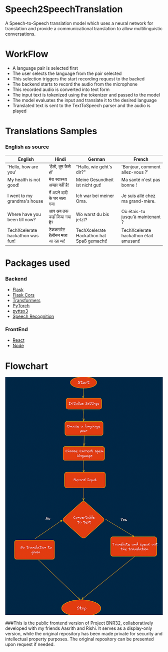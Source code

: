 # Speech2SpeechTranslation
A Speech-to-Speech translation model which uses a neural network for translation and provide a communicational translation to allow multilinguistic conversations.

# WorkFlow

- A language pair is selected first
- The user selects the language from the pair selected
- This selection triggers the start recording request to the backed
- The backend starts to record the audio from the microphone
- This recorded audio is converted into text form
- The input text is tokenized using the tokenizer and passed to the model
- The model evaluates the input and translate it to the desired language
- Translated text is sent to the TextToSpeech parser and the audio is played

# Translations Samples

### English as source
| English                          | Hindi                            | German                                    | French                                 |
| -------------------------------- | -------------------------------- | ----------------------------------------- | -------------------------------------- |
| 'Hello, how are you'             | 'हैलो, तुम कैसे हो'              | "Hallo, wie geht's dir?"                  | 'Bonjour, comment allez-vous ?'        |
| My health is not good!           | मेरा स्वास्थ्य अच्छा नहीं है!    | Meine Gesundheit ist nicht gut!           | Ma santé n'est pas bonne !             |
| I went to my grandma's house     | मैं अपने दादी के घर चला गया      | Ich war bei meiner Oma.                   | Je suis allé chez ma grand-mère.       |
| Where have you been till now?    | आप अब तक कहाँ किया गया है?       | Wo warst du bis jetzt?                    | Où étais-tu jusqu'à maintenant ?       |
| TechXcelerate hackathon was fun! | टेकक्सारेट हैलीनन मज़ा आ रहा था! | TechXcelerate Hackathon hat Spaß gemacht! | TechXcelerate hackathon était amusant! |

# Packages used
### Backend
- [Flask](https://flask.palletsprojects.com/en/stable/)
- [Flask Cors](https://flask-cors.readthedocs.io/en/latest/)
- [Transformers](https://huggingface.co/docs/transformers/v4.17.0/en/index)
- [PyTorch](https://pytorch.org/)
- [pyttsx3](https://pyttsx3.readthedocs.io/en/latest/index.html)
- [Speech Recognition](https://pypi.org/project/SpeechRecognition/)

### FrontEnd
- [React](https://react.dev/)
- [Node](https://nodejs.org/en)

# Flowchart
<img src="imgs/flowchart.png" style="align-self: center" alt="flowchart">

###This is the public frontend version of Project BNR32, collaboratively developed with my friends Aasrith and Rishi. It serves as a display-only version, while the original repository has been made private for security and intellectual property purposes. The original repository can be presented upon request if needed.
